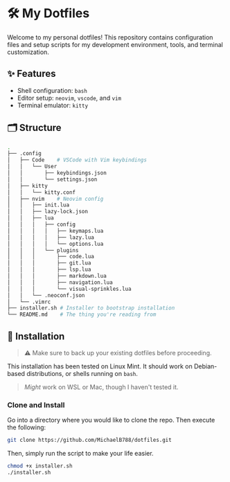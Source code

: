 # 🛠️ My Dotfiles

Welcome to my personal dotfiles! This repository contains configuration files
and setup scripts for my development environment, tools, and terminal customization.

## ✨ Features

- Shell configuration: `bash`
- Editor setup: `neovim`, `vscode`, and `vim`
- Terminal emulator: `kitty`

## 🗂️ Structure

```bash
.
├── .config
│   ├── Code    # VSCode with Vim keybindings
│   │   └── User
│   │       ├── keybindings.json
│   │       └── settings.json
│   ├── kitty
│   │   └── kitty.conf
│   ├── nvim    # Neovim config
│   │   ├── init.lua
│   │   ├── lazy-lock.json
│   │   ├── lua
│   │   │   ├── config
│   │   │   │   ├── keymaps.lua
│   │   │   │   ├── lazy.lua
│   │   │   │   └── options.lua
│   │   │   └── plugins
│   │   │       ├── code.lua
│   │   │       ├── git.lua
│   │   │       ├── lsp.lua
│   │   │       ├── markdown.lua
│   │   │       ├── navigation.lua
│   │   │       └── visual-sprinkles.lua
│   │   └── .neoconf.json
│   └── .vimrc
├── installer.sh # Installer to bootstrap installation
└── README.md    # The thing you're reading from
````

## 🚀 Installation

> ⚠️ Make sure to back up your existing dotfiles before proceeding.

This installation has been tested on Linux Mint. It should work on Debian-based
distributions, or shells running on `bash`.

> *Might* work on WSL or Mac, though I haven't tested it.

### Clone and Install

Go into a directory where you would like to clone the repo. Then execute the following:

```bash
git clone https://github.com/MichaelB788/dotfiles.git
```

Then, simply run the script to make your life easier.
```bash
chmod +x installer.sh
./installer.sh
```
